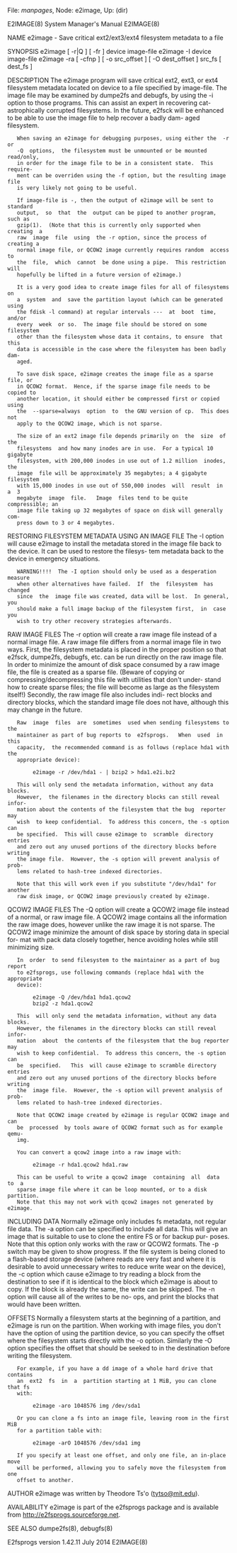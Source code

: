 File: *manpages*,  Node: e2image,  Up: (dir)

E2IMAGE(8)                  System Manager's Manual                 E2IMAGE(8)



NAME
       e2image - Save critical ext2/ext3/ext4 filesystem metadata to a file

SYNOPSIS
       e2image [ -r|Q ] [ -fr ] device image-file
       e2image -I device image-file
       e2image  -ra  [  -cfnp  ] [ -o src_offset ] [ -O dest_offset ] src_fs [
       dest_fs ]

DESCRIPTION
       The e2image program will save critical ext2, ext3, or  ext4  filesystem
       metadata  located  on  device  to  a file specified by image-file.  The
       image file may be examined by dumpe2fs and debugfs,  by  using  the  -i
       option to those programs.  This can assist an expert in recovering cat-
       astrophically corrupted filesystems.  In the  future,  e2fsck  will  be
       enhanced  to be able to use the image file to help recover a badly dam-
       aged filesystem.

       When saving an e2image for debugging purposes, using either the  -r  or
       -Q  options,  the filesystem must be unmounted or be mounted read/only,
       in order for the image file to be in a consistent state.  This require-
       ment can be overriden using the -f option, but the resulting image file
       is very likely not going to be useful.

       If image-file is -, then the output of e2image will be sent to standard
       output,  so  that  the  output can be piped to another program, such as
       gzip(1).  (Note that this is currently only supported when  creating  a
       raw  image  file  using  the -r option, since the process of creating a
       normal image file, or QCOW2 image currently requires random  access  to
       the  file,  which  cannot  be done using a pipe.  This restriction will
       hopefully be lifted in a future version of e2image.)

       It is a very good idea to create image files for all of filesystems  on
       a  system  and  save the partition layout (which can be generated using
       the fdisk -l command) at regular intervals ---  at  boot  time,  and/or
       every  week  or so.  The image file should be stored on some filesystem
       other than the filesystem whose data it contains, to ensure  that  this
       data is accessible in the case where the filesystem has been badly dam-
       aged.

       To save disk space, e2image creates the image file as a sparse file, or
       in QCOW2 format.  Hence, if the sparse image file needs to be copied to
       another location, it should either be compressed first or copied  using
       the  --sparse=always  option  to  the GNU version of cp.  This does not
       apply to the QCOW2 image, which is not sparse.

       The size of an ext2 image file depends primarily on  the  size  of  the
       filesystems  and how many inodes are in use.  For a typical 10 gigabyte
       filesystem, with 200,000 inodes in use out of 1.2 million  inodes,  the
       image  file will be approximately 35 megabytes; a 4 gigabyte filesystem
       with 15,000 inodes in use out of 550,000 inodes  will  result  in  a  3
       megabyte  image  file.   Image  files tend to be quite compressible; an
       image file taking up 32 megabytes of space on disk will generally  com-
       press down to 3 or 4 megabytes.

RESTORING FILESYSTEM METADATA USING AN IMAGE FILE
       The  -I option will cause e2image to install the metadata stored in the
       image file back to the device.  It can be used to restore the  filesys-
       tem metadata back to the device in emergency situations.

       WARNING!!!!  The -I option should only be used as a desperation measure
       when other alternatives have failed.  If  the  filesystem  has  changed
       since  the  image file was created, data will be lost.  In general, you
       should make a full image backup of the filesystem first,  in  case  you
       wish to try other recovery strategies afterwards.

RAW IMAGE FILES
       The  -r  option  will create a raw image file instead of a normal image
       file.  A raw image file differs from a normal image file in  two  ways.
       First, the filesystem metadata is placed in the proper position so that
       e2fsck, dumpe2fs, debugfs, etc. can be run directly on  the  raw  image
       file.   In order to minimize the amount of disk space consumed by a raw
       image file, the file is created as a sparse file.  (Beware  of  copying
       or compressing/decompressing this file with utilities that don't under-
       stand how to create sparse files; the file will become as large as  the
       filesystem  itself!)   Secondly, the raw image file also includes indi-
       rect blocks and directory blocks, which the standard  image  file  does
       not have, although this may change in the future.

       Raw  image  files  are  sometimes  used when sending filesystems to the
       maintainer as part of bug reports to  e2fsprogs.   When  used  in  this
       capacity,  the recommended command is as follows (replace hda1 with the
       appropriate device):

            e2image -r /dev/hda1 - | bzip2 > hda1.e2i.bz2

       This will only send the metadata information, without any data  blocks.
       However,  the filenames in the directory blocks can still reveal infor-
       mation about the contents of the filesystem that the bug  reporter  may
       wish  to keep confidential.  To address this concern, the -s option can
       be specified.  This will cause e2image to  scramble  directory  entries
       and zero out any unused portions of the directory blocks before writing
       the image file.  However, the -s option will prevent analysis of  prob-
       lems related to hash-tree indexed directories.

       Note that this will work even if you substitute "/dev/hda1" for another
       raw disk image, or QCOW2 image previously created by e2image.

QCOW2 IMAGE FILES
       The -Q option will create a QCOW2 image file instead of  a  normal,  or
       raw  image  file.   A  QCOW2 image contains all the information the raw
       image does, however unlike the raw image it is not  sparse.  The  QCOW2
       image minimize the amount of disk space by storing data in special for-
       mat with pack data closely together, hence avoiding holes  while  still
       minimizing size.

       In  order  to send filesystem to the maintainer as a part of bug report
       to e2fsprogs, use following commands (replace hda1 with the appropriate
       device):

            e2image -Q /dev/hda1 hda1.qcow2
            bzip2 -z hda1.qcow2

       This  will only send the metadata information, without any data blocks.
       However, the filenames in the directory blocks can still reveal  infor-
       mation  about  the contents of the filesystem that the bug reporter may
       wish to keep confidential.  To address this concern, the -s option  can
       be  specified.   This  will cause e2image to scramble directory entries
       and zero out any unused portions of the directory blocks before writing
       the  image file.  However, the -s option will prevent analysis of prob-
       lems related to hash-tree indexed directories.

       Note that QCOW2 image created by e2image is regular QCOW2 image and can
       be  processed  by tools aware of QCOW2 format such as for example qemu-
       img.

       You can convert a qcow2 image into a raw image with:

            e2image -r hda1.qcow2 hda1.raw

       This can be useful to write a qcow2 image  containing  all  data  to  a
       sparse image file where it can be loop mounted, or to a disk partition.
       Note that this may not work with qcow2 images not generated by e2image.

INCLUDING DATA
       Normally e2image only includes fs metadata, not regular file data.  The
       -a  option  can  be  specified  to include all data.  This will give an
       image that is suitable to use to clone the entire FS or for backup pur-
       poses.  Note that this option only works with the raw or QCOW2 formats.
       The -p switch may be given to show progress.  If  the  file  system  is
       being cloned to a flash-based storage device (where reads are very fast
       and where it is desirable to avoid unnecessary writes to  reduce  write
       wear on the device), the -c option which cause e2image to try reading a
       block from the destination to see if it is identical to the block which
       e2image  is about to copy.  If the block is already the same, the write
       can be skipped.  The -n option will cause all of the writes to  be  no-
       ops, and print the blocks that would have been written.

OFFSETS
       Normally  a  filesystem  starts  at  the  beginning of a partition, and
       e2image is run on the partition.  When working with  image  files,  you
       don't have the option of using the partition device, so you can specify
       the offset where the filesystem starts directly  with  the  -o  option.
       Similarly  the  -O option specifies the offset that should be seeked to
       in the destination before writing the filesystem.

       For example, if you have a dd image of a whole hard drive that contains
       an  ext2  fs  in  a  partition starting at 1 MiB, you can clone that fs
       with:

            e2image -aro 1048576 img /dev/sda1

       Or you can clone a fs into an image file, leaving room in the first MiB
       for a partition table with:

            e2image -arO 1048576 /dev/sda1 img

       If you specify at least one offset, and only one file, an in-place move
       will be performed, allowing you to safely move the filesystem from  one
       offset to another.

AUTHOR
       e2image was written by Theodore Ts'o (tytso@mit.edu).

AVAILABILITY
       e2image  is  part  of  the  e2fsprogs  package  and  is  available from
       http://e2fsprogs.sourceforge.net.

SEE ALSO
       dumpe2fs(8), debugfs(8)




E2fsprogs version 1.42.11          July 2014                        E2IMAGE(8)
